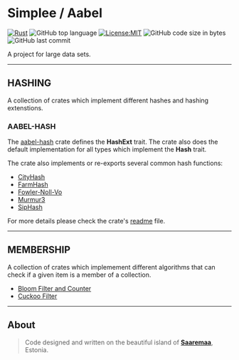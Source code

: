 # Simplee / Aabel

[![Rust](https://github.com/veminovici/aabel/actions/workflows/ci.yml/badge.svg?branch=main)](https://github.com/veminovici/aabel/actions/workflows/ci.yml)
![GitHub top language](https://img.shields.io/github/languages/top/veminovici/aabel)
[![License:MIT](https://img.shields.io/badge/License-MIT-yellow.svg)](https://opensource.org/licenses/MIT)
![GitHub code size in bytes](https://img.shields.io/github/languages/code-size/veminovici/aabel)
![GitHub last commit](https://img.shields.io/github/last-commit/veminovici/aabel)

A project for large data sets.

---

## HASHING
A collection of crates which implement different hashes and hashing extenstions.

### AABEL-HASH
The [aabel-hash](./hashing/aabel-hash/) crate defines the **HashExt** trait. The crate also does the default implementation for all types which implement the **Hash** trait.

The crate also implements or re-exports several common hash functions:
- [CityHash](https://github.com/google/cityhash)
- [FarmHash](https://github.com/google/farmhash)
- [Fowler-Noll-Vo](https://en.wikipedia.org/wiki/Fowler%E2%80%93Noll%E2%80%93Vo_hash_function)
- [Murmur3](https://en.wikipedia.org/wiki/MurmurHash)
- [SipHash](https://en.wikipedia.org/wiki/SipHash)

For more details please check the crate's [readme](./hashing/aabel-hash/README.md) file.

---

## MEMBERSHIP
A collection of crates which implemement different algorithms that can check if a given item is a member of a collection.

- [Bloom Filter and Counter](./membership/bloom-filter/)
- [Cuckoo Filter](./membership/cuckoo-filter/)

---

## About

> Code designed and written on the beautiful island of [**Saaremaa**](https://goo.gl/maps/DmB9ewY2R3sPGFnTA), Estonia.
